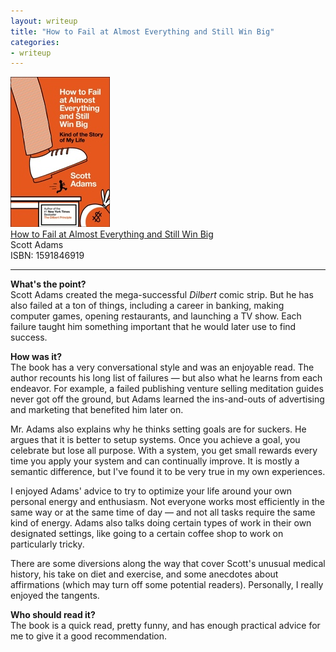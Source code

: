 ```yaml
---
layout: writeup
title: "How to Fail at Almost Everything and Still Win Big"
categories:
- writeup
---
```


![](/static/scott-adams.jpg)  
[How to Fail at Almost Everything and Still Win Big][link]   
Scott Adams  
ISBN: 1591846919
    
---

**What's the point?**  
Scott Adams created the mega-successful *Dilbert* comic strip. But he has also failed
at a ton of things, including a career in banking, making computer games, opening 
restaurants, and launching a TV show. Each failure taught him something important that
he would later use to find success.

**How was it?**  
The book has a very conversational style and was an enjoyable read. The author recounts
his long list of failures &mdash; but also what he learns from each endeavor. For example,
a failed publishing venture selling meditation guides never got off the ground, but Adams
learned the ins-and-outs of advertising and marketing that benefited him later on.

Mr. Adams also explains why he thinks setting goals are for suckers. He argues that it
is better to setup systems. Once you achieve a goal, you celebrate but lose all purpose.
With a system, you get small rewards every time you apply your system and can continually
improve. It is mostly a semantic difference, but I've found it to be very true in my own
experiences.

I enjoyed Adams' advice to try to optimize your life around your own personal energy and
enthusiasm. Not everyone works most efficiently in the same way or at the same time of
day &mdash; and not all tasks require the same kind of energy. Adams also talks doing
certain types of work in their own designated settings, like going to a certain coffee
shop to work on particularly tricky.

There are some diversions along the way that cover Scott's unusual medical history, his
take on diet and exercise, and some anecdotes about affirmations (which may turn off some
potential readers). Personally, I really enjoyed the tangents.

**Who should read it?**  
The book is a quick read, pretty funny, and has enough practical advice for me to give it
a good recommendation.

[link]: http://www.amazon.com/exec/obidos/ASIN/B00COOFBA4/ref=nosim&tag=bookreview0a1-20


